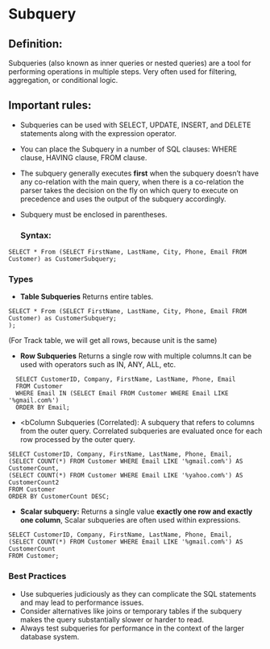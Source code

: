# Subquery

## Definition:  
Subqueries (also known as inner queries or nested queries) are a tool for performing operations in multiple steps. Very often used for filtering, aggregation, or conditional logic.
## Important rules:

- Subqueries can be used with SELECT, UPDATE, INSERT, and DELETE statements along with the expression operator.
- You can place the Subquery in a number of SQL clauses: WHERE clause, HAVING clause, FROM clause.
- The subquery generally executes <b>first</b> when the subquery doesn’t have any co-relation with the main query, when there is a co-relation the parser takes the decision on the fly on which query to execute on precedence and uses the output of the subquery accordingly.
- Subquery must be enclosed in parentheses.

  ### Syntax:
```
SELECT * From (SELECT FirstName, LastName, City, Phone, Email FROM Customer) as CustomerSubquery;
```
  
### Types
- <b>Table Subqueries</b> Returns entire tables.

```
SELECT * From (SELECT FirstName, LastName, City, Phone, Email FROM Customer) as CustomerSubquery;
);

```
(For Track table, we will get all rows, because unit is the same)

- <b>Row Subqueries</b> Returns a single row with multiple columns.It can be used with operators such as IN, ANY, ALL, etc.

```
  SELECT CustomerID, Company, FirstName, LastName, Phone, Email
  FROM Customer
  WHERE Email IN (SELECT Email FROM Customer WHERE Email LIKE '%gmail.com%')
  ORDER BY Email;
```
- <bColumn Subqueries (Correlated):</b> A subquery that refers to columns from the outer query. Correlated subqueries are evaluated once for each row processed by the outer query.

```
SELECT CustomerID, Company, FirstName, LastName, Phone, Email,
(SELECT COUNT(*) FROM Customer WHERE Email LIKE '%gmail.com%') AS CustomerCount,
(SELECT COUNT(*) FROM Customer WHERE Email LIKE '%yahoo.com%') AS CustomerCount2
FROM Customer
ORDER BY CustomerCount DESC;

```
  
- <b>Scalar subquery:</b> Returns a single value <b>exactly one row and exactly one column</b>, Scalar subqueries are often used within expressions.
```
SELECT CustomerID, Company, FirstName, LastName, Phone, Email,
(SELECT COUNT(*) FROM Customer WHERE Email LIKE '%gmail.com%') AS CustomerCount
FROM Customer;
```
  


### Best Practices

- Use subqueries judiciously as they can complicate the SQL statements and may lead to performance issues.
- Consider alternatives like joins or temporary tables if the subquery makes the query substantially slower or harder to read.
- Always test subqueries for performance in the context of the larger database system.
